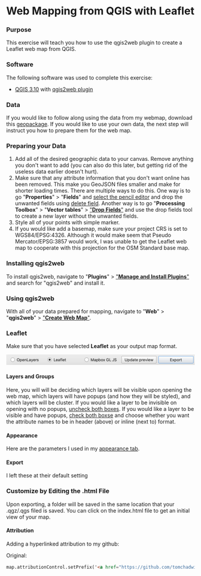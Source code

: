# Web Mapping from QGIS with Leaflet

### Purpose 

This exercise will teach you how to use the qgis2web plugin to create a Leaflet web map from QGIS.

### Software

The following software was used to complete this exercise:

* [QGIS 3.10](https://qgis.org/en/site/forusers/download.html) with [qgis2web plugin](https://github.com/tomchadwin/qgis2web/blob/master/README.md)

### Data

If you would like to follow along using the data from my webmap, download this [geopackage](dsGPKG.gpkg). If you would like to use your own data, the next step will instruct you how to prepare them for the web map.

### Preparing your Data

1) Add all of the desired geographic data to your canvas. Remove anything you don't want to add (you can also do this later, but getting rid of the useless data earlier doesn't hurt).
2) Make sure that any attribute information that you don't want online has been removed. This make you GeoJSON files smaller and make for shorter loading times. There are multiple ways to do this. One way is to go "**Properties**" > "**Fields**" and [select the pencil editor](photos/propertiesFields/png) and drop the unwanted fields using [delete field](photos/deleteField.png). Another way is to go "**Processing Toolbox**" > "**Vector tables**" > ["**Drop Fields**"](photos/dropFields.png) and use the drop fields tool to create a new layer without the unwanted fields.
3) Style all of your points with simple marker.
4) If you would like add a basemap, make sure your project CRS is set to WGS84/EPSG:4326. Although it would make seem that Pseudo Mercator/EPSG:3857 would work, I was unable to get the Leaflet web map to cooperate with this projection for the OSM Standard base map.

### Installing qgis2web

To install qgis2web, navigate to "**Plugins**" > ["**Manage and Install Plugins**"](photos/plugins.png) and search for "qgis2web" and install it.

### Using qgis2web

With all of your data prepared for mapping, navigate to "**Web**" > "**qgis2web**" > ["**Create Web Map**"](photos/plugins.png).

### Leaflet

Make sure that you have selected **Leaflet** as your output map format.

![Leaflet](photos/Leaflet.png)

#### Layers and Groups

Here, you will will be deciding which layers will be visible upon opening the web map, which layers will have popups (and how they will be styled), and which layers will be cluster. If you would like a layer to be invisible on opening with no popups, [uncheck both boxes](photos/noVisnoPop.png). If you would like a layer to be visible and have popups, [check both boxse](photos/VisPop.png) and choose whether you want the attribute names to be in header (above) or inline (next to) format.

#### Appearance 

Here are the parameters I used in my [appearance tab](photos/Appearance.png).

#### Export 

I left these at their default setting

### Customize by Editing the .html File

Upon exporting, a folder will be saved in the same location that your .qgz/.qgs filed is saved. You can click on the index.html file to get an initial view of your map. 

#### Attribution

Adding a hyperlinked attribution to my github:

Original:
```html
map.attributionControl.setPrefix('<a href="https://github.com/tomchadwin/qgis2web" target="_blank">qgis2web</a> &middot; <a href="https://leafletjs.com" title="A JS library for interactive maps">Leaflet</a> &middot; <a href="https://qgis.org">QGIS</a>');
```



